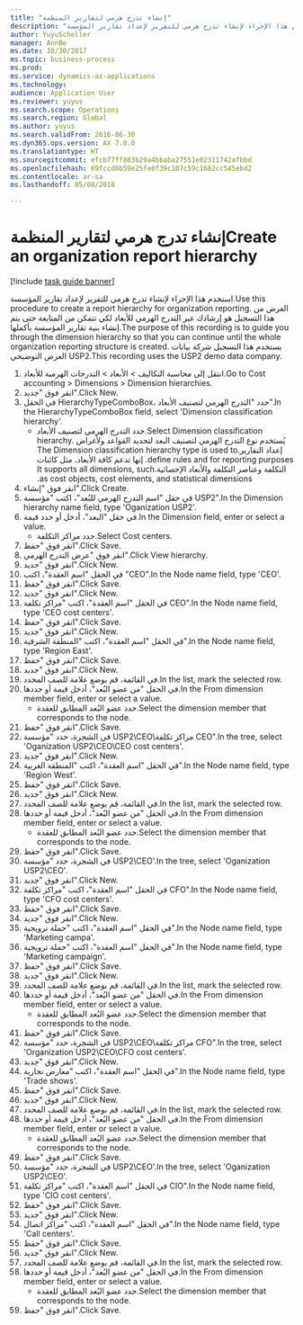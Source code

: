 ```yaml
--- 
title: "إنشاء تدرج هرمي لتقارير المنظمة"
description: "استخدم هذا الإجراء لإنشاء تدرج هرمي للتقرير لإعداد تقارير المؤسسة."
author: YuyuScheller
manager: AnnBe
ms.date: 10/30/2017
ms.topic: business-process
ms.prod: 
ms.service: dynamics-ax-applications
ms.technology: 
audience: Application User
ms.reviewer: yuyus
ms.search.scope: Operations
ms.search.region: Global
ms.author: yuyus
ms.search.validFrom: 2016-06-30
ms.dyn365.ops.version: AX 7.0.0
ms.translationtype: HT
ms.sourcegitcommit: efcb77ff883b29a4bbaba27551e02311742afbbd
ms.openlocfilehash: 69fccd6b59e25fe0f39c107c59c1682cc545ebd2
ms.contentlocale: ar-sa
ms.lasthandoff: 05/08/2018

---
```

# <a name="create-an-organization-report-hierarchy"></a><span data-ttu-id="f8cd5-103">إنشاء تدرج هرمي لتقارير المنظمة</span><span class="sxs-lookup"><span data-stu-id="f8cd5-103">Create an organization report hierarchy</span></span>

[!include [task guide banner](../../includes/task-guide-banner.md)]

<span data-ttu-id="f8cd5-104">استخدم هذا الإجراء لإنشاء تدرج هرمي للتقرير لإعداد تقارير المؤسسة.</span><span class="sxs-lookup"><span data-stu-id="f8cd5-104">Use this procedure to create a report hierarchy for organization reporting.</span></span> <span data-ttu-id="f8cd5-105">الغرض من هذا التسجيل هو إرشادك عبر التدرج الهرمي للأبعاد لكي تتمكن من المتابعة حتى يتم إنشاء بنية تقارير المؤسسة بأكملها.</span><span class="sxs-lookup"><span data-stu-id="f8cd5-105">The purpose of this recording is to guide you through the dimension hierarchy so that you can continue until the whole organization reporting structure is created.</span></span> <span data-ttu-id="f8cd5-106">يستخدم هذا التسجيل شركة بيانات العرض التوضيحي USP2.</span><span class="sxs-lookup"><span data-stu-id="f8cd5-106">This recording uses the USP2 demo data company.</span></span>

1. <span data-ttu-id="f8cd5-107">انتقل إلى محاسبة التكاليف > الأبعاد > التدرجات الهرمية للأبعاد‬.</span><span class="sxs-lookup"><span data-stu-id="f8cd5-107">Go to Cost accounting > Dimensions > Dimension hierarchies.</span></span>
2. <span data-ttu-id="f8cd5-108">انقر فوق "جديد".</span><span class="sxs-lookup"><span data-stu-id="f8cd5-108">Click New.</span></span>
3. <span data-ttu-id="f8cd5-109">في الحقل HierarchyTypeComboBox، حدد "التدرج الهرمي لتصنيف الأبعاد‬".</span><span class="sxs-lookup"><span data-stu-id="f8cd5-109">In the HierarchyTypeComboBox field, select 'Dimension classification hierarchy'.</span></span>
    * <span data-ttu-id="f8cd5-110">حدد التدرج الهرمي لتصنيف الأبعاد‬.</span><span class="sxs-lookup"><span data-stu-id="f8cd5-110">Select Dimension classification hierarchy.</span></span> <span data-ttu-id="f8cd5-111">يُستخدم نوع ‏‫التدرج الهرمي لتصنيف البعد لتحديد القواعد ولأغراض إعداد التقارير.</span><span class="sxs-lookup"><span data-stu-id="f8cd5-111">The Dimension classification hierarchy type is used to define rules and for reporting purposes.</span></span> <span data-ttu-id="f8cd5-112">إنها تدعم كافة الأبعاد، مثل كائنات التكلفة وعناصر التكلفة والأبعاد الإحصائية.</span><span class="sxs-lookup"><span data-stu-id="f8cd5-112">It supports all dimensions, such as cost objects, cost elements, and statistical dimensions.</span></span>  
4. <span data-ttu-id="f8cd5-113">انقر فوق "إنشاء".</span><span class="sxs-lookup"><span data-stu-id="f8cd5-113">Click Create.</span></span>
5. <span data-ttu-id="f8cd5-114">في حقل "‏‫اسم التدرج الهرمي للبُعد‬‬"، اكتب "مؤسسة USP2".</span><span class="sxs-lookup"><span data-stu-id="f8cd5-114">In the Dimension hierarchy name field, type 'Oganization USP2'.</span></span>
6. <span data-ttu-id="f8cd5-115">في حقل "البعد"، أدخل أو حدد قيمة.</span><span class="sxs-lookup"><span data-stu-id="f8cd5-115">In the Dimension field, enter or select a value.</span></span>
    * <span data-ttu-id="f8cd5-116">حدد مراكز التكلفة.</span><span class="sxs-lookup"><span data-stu-id="f8cd5-116">Select Cost centers.</span></span>  
7. <span data-ttu-id="f8cd5-117">انقر فوق "حفظ".</span><span class="sxs-lookup"><span data-stu-id="f8cd5-117">Click Save.</span></span>
8. <span data-ttu-id="f8cd5-118">انقر فوق "عرض التدرج الهرمي".</span><span class="sxs-lookup"><span data-stu-id="f8cd5-118">Click View hierarchy.</span></span>
9. <span data-ttu-id="f8cd5-119">انقر فوق "جديد".</span><span class="sxs-lookup"><span data-stu-id="f8cd5-119">Click New.</span></span>
10. <span data-ttu-id="f8cd5-120">في الحقل "اسم العقدة"، اكتب "CEO".</span><span class="sxs-lookup"><span data-stu-id="f8cd5-120">In the Node name field, type 'CEO'.</span></span>
11. <span data-ttu-id="f8cd5-121">انقر فوق "حفظ".</span><span class="sxs-lookup"><span data-stu-id="f8cd5-121">Click Save.</span></span>
12. <span data-ttu-id="f8cd5-122">انقر فوق "جديد".</span><span class="sxs-lookup"><span data-stu-id="f8cd5-122">Click New.</span></span>
13. <span data-ttu-id="f8cd5-123">في الحقل "اسم العقدة"، اكتب "مراكز تكلفة CEO".</span><span class="sxs-lookup"><span data-stu-id="f8cd5-123">In the Node name field, type 'CEO cost centers'.</span></span>
14. <span data-ttu-id="f8cd5-124">انقر فوق "حفظ".</span><span class="sxs-lookup"><span data-stu-id="f8cd5-124">Click Save.</span></span>
15. <span data-ttu-id="f8cd5-125">انقر فوق "جديد".</span><span class="sxs-lookup"><span data-stu-id="f8cd5-125">Click New.</span></span>
16. <span data-ttu-id="f8cd5-126">في الحقل "اسم العقدة"، اكتب "المنطقة الشرقية".</span><span class="sxs-lookup"><span data-stu-id="f8cd5-126">In the Node name field, type 'Region East'.</span></span>
17. <span data-ttu-id="f8cd5-127">انقر فوق "حفظ".</span><span class="sxs-lookup"><span data-stu-id="f8cd5-127">Click Save.</span></span>
18. <span data-ttu-id="f8cd5-128">انقر فوق "جديد".</span><span class="sxs-lookup"><span data-stu-id="f8cd5-128">Click New.</span></span>
19. <span data-ttu-id="f8cd5-129">في القائمة، قم بوضع علامة للصف المحدد.</span><span class="sxs-lookup"><span data-stu-id="f8cd5-129">In the list, mark the selected row.</span></span>
20. <span data-ttu-id="f8cd5-130">في الحقل "من عضو البُعد‬"، أدخل قيمة أو حددها.</span><span class="sxs-lookup"><span data-stu-id="f8cd5-130">In the From dimension member field, enter or select a value.</span></span>
    * <span data-ttu-id="f8cd5-131">حدد عضو البُعد المطابق للعقدة.</span><span class="sxs-lookup"><span data-stu-id="f8cd5-131">Select the dimension member that corresponds to the node.</span></span>  
21. <span data-ttu-id="f8cd5-132">انقر فوق "حفظ".</span><span class="sxs-lookup"><span data-stu-id="f8cd5-132">Click Save.</span></span>
22. <span data-ttu-id="f8cd5-133">في الشجرة، حدد "مؤسسة USP2\CEO\مراكز تكلفة CEO".</span><span class="sxs-lookup"><span data-stu-id="f8cd5-133">In the tree, select 'Oganization USP2\CEO\CEO cost centers'.</span></span>
23. <span data-ttu-id="f8cd5-134">انقر فوق "جديد".</span><span class="sxs-lookup"><span data-stu-id="f8cd5-134">Click New.</span></span>
24. <span data-ttu-id="f8cd5-135">في الحقل "اسم العقدة"، اكتب "المنطقة الغربية".</span><span class="sxs-lookup"><span data-stu-id="f8cd5-135">In the Node name field, type 'Region West'.</span></span>
25. <span data-ttu-id="f8cd5-136">انقر فوق "حفظ".</span><span class="sxs-lookup"><span data-stu-id="f8cd5-136">Click Save.</span></span>
26. <span data-ttu-id="f8cd5-137">انقر فوق "جديد".</span><span class="sxs-lookup"><span data-stu-id="f8cd5-137">Click New.</span></span>
27. <span data-ttu-id="f8cd5-138">في القائمة، قم بوضع علامة للصف المحدد.</span><span class="sxs-lookup"><span data-stu-id="f8cd5-138">In the list, mark the selected row.</span></span>
28. <span data-ttu-id="f8cd5-139">في الحقل "من عضو البُعد‬"، أدخل قيمة أو حددها.</span><span class="sxs-lookup"><span data-stu-id="f8cd5-139">In the From dimension member field, enter or select a value.</span></span>
    * <span data-ttu-id="f8cd5-140">حدد عضو البُعد المطابق للعقدة.</span><span class="sxs-lookup"><span data-stu-id="f8cd5-140">Select the dimension member that corresponds to the node.</span></span>  
29. <span data-ttu-id="f8cd5-141">انقر فوق "حفظ".</span><span class="sxs-lookup"><span data-stu-id="f8cd5-141">Click Save.</span></span>
30. <span data-ttu-id="f8cd5-142">في الشجرة، حدد "مؤسسة USP2\CEO'.</span><span class="sxs-lookup"><span data-stu-id="f8cd5-142">In the tree, select 'Oganization USP2\CEO'.</span></span>
31. <span data-ttu-id="f8cd5-143">انقر فوق "جديد".</span><span class="sxs-lookup"><span data-stu-id="f8cd5-143">Click New.</span></span>
32. <span data-ttu-id="f8cd5-144">في الحقل "اسم العقدة"، اكتب "مراكز تكلفة CFO".</span><span class="sxs-lookup"><span data-stu-id="f8cd5-144">In the Node name field, type 'CFO cost centers'.</span></span>
33. <span data-ttu-id="f8cd5-145">انقر فوق "حفظ".</span><span class="sxs-lookup"><span data-stu-id="f8cd5-145">Click Save.</span></span>
34. <span data-ttu-id="f8cd5-146">انقر فوق "جديد".</span><span class="sxs-lookup"><span data-stu-id="f8cd5-146">Click New.</span></span>
35. <span data-ttu-id="f8cd5-147">في الحقل "اسم العقدة"، اكتب "حملة ترويجية".</span><span class="sxs-lookup"><span data-stu-id="f8cd5-147">In the Node name field, type 'Marketing campa'.</span></span>
36. <span data-ttu-id="f8cd5-148">في الحقل "اسم العقدة"، اكتب "حملة ترويجية".</span><span class="sxs-lookup"><span data-stu-id="f8cd5-148">In the Node name field, type 'Marketing campaign'.</span></span>
37. <span data-ttu-id="f8cd5-149">انقر فوق "حفظ".</span><span class="sxs-lookup"><span data-stu-id="f8cd5-149">Click Save.</span></span>
38. <span data-ttu-id="f8cd5-150">انقر فوق "جديد".</span><span class="sxs-lookup"><span data-stu-id="f8cd5-150">Click New.</span></span>
39. <span data-ttu-id="f8cd5-151">في القائمة، قم بوضع علامة للصف المحدد.</span><span class="sxs-lookup"><span data-stu-id="f8cd5-151">In the list, mark the selected row.</span></span>
40. <span data-ttu-id="f8cd5-152">في الحقل "من عضو البُعد‬"، أدخل قيمة أو حددها.</span><span class="sxs-lookup"><span data-stu-id="f8cd5-152">In the From dimension member field, enter or select a value.</span></span>
    * <span data-ttu-id="f8cd5-153">حدد عضو البُعد المطابق للعقدة.</span><span class="sxs-lookup"><span data-stu-id="f8cd5-153">Select the dimension member that corresponds to the node.</span></span>  
41. <span data-ttu-id="f8cd5-154">انقر فوق "حفظ".</span><span class="sxs-lookup"><span data-stu-id="f8cd5-154">Click Save.</span></span>
42. <span data-ttu-id="f8cd5-155">في الشجرة، حدد "مؤسسة USP2‏\CEO\مراكز تكلفة CFO".</span><span class="sxs-lookup"><span data-stu-id="f8cd5-155">In the tree, select 'Organization USP2\CEO\CFO cost centers'.</span></span>
43. <span data-ttu-id="f8cd5-156">انقر فوق "جديد".</span><span class="sxs-lookup"><span data-stu-id="f8cd5-156">Click New.</span></span>
44. <span data-ttu-id="f8cd5-157">في الحقل "اسم العقدة"، اكتب "معارض تجارية".</span><span class="sxs-lookup"><span data-stu-id="f8cd5-157">In the Node name field, type 'Trade shows'.</span></span>
45. <span data-ttu-id="f8cd5-158">انقر فوق "حفظ".</span><span class="sxs-lookup"><span data-stu-id="f8cd5-158">Click Save.</span></span>
46. <span data-ttu-id="f8cd5-159">انقر فوق "جديد".</span><span class="sxs-lookup"><span data-stu-id="f8cd5-159">Click New.</span></span>
47. <span data-ttu-id="f8cd5-160">في القائمة، قم بوضع علامة للصف المحدد.</span><span class="sxs-lookup"><span data-stu-id="f8cd5-160">In the list, mark the selected row.</span></span>
48. <span data-ttu-id="f8cd5-161">في الحقل "من عضو البُعد‬"، أدخل قيمة أو حددها.</span><span class="sxs-lookup"><span data-stu-id="f8cd5-161">In the From dimension member field, enter or select a value.</span></span>
    * <span data-ttu-id="f8cd5-162">حدد عضو البُعد المطابق للعقدة.</span><span class="sxs-lookup"><span data-stu-id="f8cd5-162">Select the dimension member that corresponds to the node.</span></span>  
49. <span data-ttu-id="f8cd5-163">انقر فوق "حفظ".</span><span class="sxs-lookup"><span data-stu-id="f8cd5-163">Click Save.</span></span>
50. <span data-ttu-id="f8cd5-164">في الشجرة، حدد "مؤسسة USP2\CEO'.</span><span class="sxs-lookup"><span data-stu-id="f8cd5-164">In the tree, select 'Oganization USP2\CEO'.</span></span>
51. <span data-ttu-id="f8cd5-165">في الحقل "اسم العقدة"، اكتب "مراكز تكلفة CIO".</span><span class="sxs-lookup"><span data-stu-id="f8cd5-165">In the Node name field, type 'CIO cost centers'.</span></span>
52. <span data-ttu-id="f8cd5-166">انقر فوق "حفظ".</span><span class="sxs-lookup"><span data-stu-id="f8cd5-166">Click Save.</span></span>
53. <span data-ttu-id="f8cd5-167">انقر فوق "جديد".</span><span class="sxs-lookup"><span data-stu-id="f8cd5-167">Click New.</span></span>
54. <span data-ttu-id="f8cd5-168">في الحقل "اسم العقدة"، اكتب "مراكز اتصال".</span><span class="sxs-lookup"><span data-stu-id="f8cd5-168">In the Node name field, type 'Call centers'.</span></span>
55. <span data-ttu-id="f8cd5-169">انقر فوق "حفظ".</span><span class="sxs-lookup"><span data-stu-id="f8cd5-169">Click Save.</span></span>
56. <span data-ttu-id="f8cd5-170">انقر فوق "جديد".</span><span class="sxs-lookup"><span data-stu-id="f8cd5-170">Click New.</span></span>
57. <span data-ttu-id="f8cd5-171">في القائمة، قم بوضع علامة للصف المحدد.</span><span class="sxs-lookup"><span data-stu-id="f8cd5-171">In the list, mark the selected row.</span></span>
58. <span data-ttu-id="f8cd5-172">في الحقل "من عضو البُعد‬"، أدخل قيمة أو حددها.</span><span class="sxs-lookup"><span data-stu-id="f8cd5-172">In the From dimension member field, enter or select a value.</span></span>
    * <span data-ttu-id="f8cd5-173">حدد عضو البُعد المطابق للعقدة.</span><span class="sxs-lookup"><span data-stu-id="f8cd5-173">Select the dimension member that corresponds to the node.</span></span>  
59. <span data-ttu-id="f8cd5-174">انقر فوق "حفظ".</span><span class="sxs-lookup"><span data-stu-id="f8cd5-174">Click Save.</span></span>


